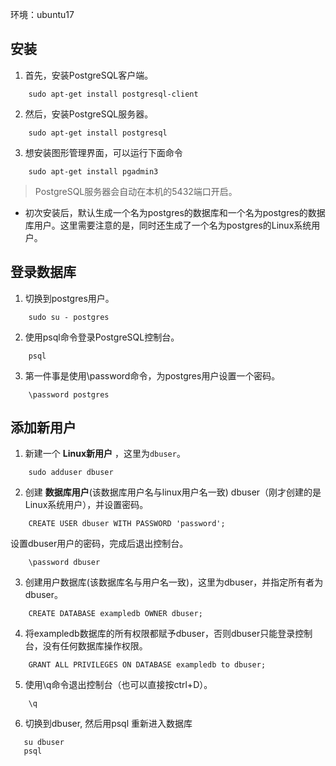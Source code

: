 环境：ubuntu17
## 安装
1. 首先，安装PostgreSQL客户端。
```
    sudo apt-get install postgresql-client
```
2.  然后，安装PostgreSQL服务器。
```
    sudo apt-get install postgresql
```
3. 想安装图形管理界面，可以运行下面命令
```
    sudo apt-get install pgadmin3
```

> PostgreSQL服务器会自动在本机的5432端口开启。

- 初次安装后，默认生成一个名为postgres的数据库和一个名为postgres的数据库用户。这里需要注意的是，同时还生成了一个名为postgres的Linux系统用户。

## 登录数据库
1. 切换到postgres用户。
```
    sudo su - postgres
```
2. 使用psql命令登录PostgreSQL控制台。
```
    psql
```
3. 第一件事是使用\password命令，为postgres用户设置一个密码。
```
    \password postgres
```

## 添加新用户
1. 新建一个 **Linux新用户** ，这里为`dbuser`。
```
    sudo adduser dbuser
```
2. 创建 **数据库用户**(该数据库用户名与linux用户名一致) dbuser（刚才创建的是Linux系统用户），并设置密码。
```
    CREATE USER dbuser WITH PASSWORD 'password';
``` 
   设置dbuser用户的密码，完成后退出控制台。
```
    \password dbuser
```
3. 创建用户数据库(该数据库名与用户名一致)，这里为dbuser，并指定所有者为dbuser。
```
    CREATE DATABASE exampledb OWNER dbuser;
```
4. 将exampledb数据库的所有权限都赋予dbuser，否则dbuser只能登录控制台，没有任何数据库操作权限。
```
    GRANT ALL PRIVILEGES ON DATABASE exampledb to dbuser;
``` 
5. 使用\q命令退出控制台（也可以直接按ctrl+D）。
```
    \q
```
6. 切换到dbuser, 然后用psql 重新进入数据库
```
   su dbuser
   psql
```
